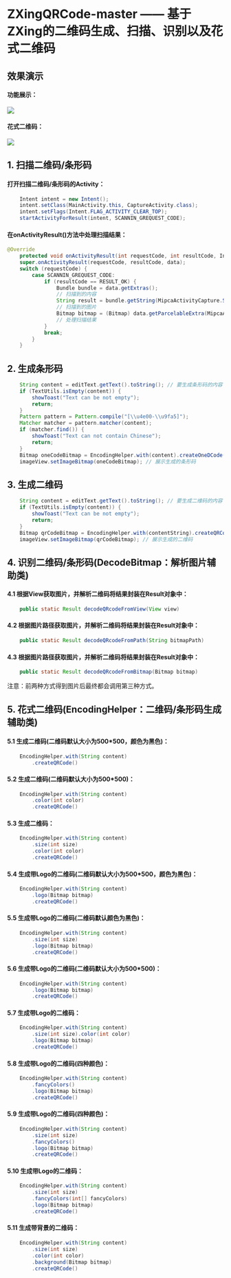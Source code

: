 # ZXingQRCode-master —— 基于ZXing的二维码生成、扫描、识别以及花式二维码

## 效果演示 ##
#### 功能展示： ####
![](/screenshots/功能展示.png)
#### 花式二维码： ####
![](/screenshots/花式二维码.png)


## 1. 扫描二维码/条形码 ##
#### 打开扫描二维码/条形码的Activity： ####
```java
    Intent intent = new Intent();
    intent.setClass(MainActivity.this, CaptureActivity.class);
    intent.setFlags(Intent.FLAG_ACTIVITY_CLEAR_TOP);
    startActivityForResult(intent, SCANNIN_GREQUEST_CODE);
```

#### 在onActivityResult()方法中处理扫描结果： ####
```java
@Override
    protected void onActivityResult(int requestCode, int resultCode, Intent data) {
    super.onActivityResult(requestCode, resultCode, data);
    switch (requestCode) {
        case SCANNIN_GREQUEST_CODE:
            if (resultCode == RESULT_OK) {
                Bundle bundle = data.getExtras();
                // 扫描到的内容
                String result = bundle.getString(MipcaActivityCapture.SCAN_RESULT)
                // 扫描到的图片
                Bitmap bitmap = (Bitmap) data.getParcelableExtra(MipcaActivityCapture.SCAN_BITMAP)
                // 处理扫描结果
            }
            break;
        }
    }
```

## 2. 生成条形码 ##
```java
    String content = editText.getText().toString(); // 要生成条形码的内容
    if (TextUtils.isEmpty(content)) {
        showToast("Text can be not empty");
        return;
    }
    Pattern pattern = Pattern.compile("[\\u4e00-\\u9fa5]");
    Matcher matcher = pattern.matcher(content);
    if (matcher.find()) {
        showToast("Text can not contain Chinese");
        return;
    }
    Bitmap oneCodeBitmap = EncodingHelper.with(content).createOneDCode(); // 生成条形码
    imageView.setImageBitmap(oneCodeBitmap); // 展示生成的条形码
```

## 3. 生成二维码 ##
```java
    String content = editText.getText().toString(); // 要生成二维码的内容
    if (TextUtils.isEmpty(content)) {
        showToast("Text can be not empty");
        return;
    }
    Bitmap qrCodeBitmap = EncodingHelper.with(contentString).createQRCode(); // 生成二维码
    imageView.setImageBitmap(qrCodeBitmap); // 展示生成的二维码
```

## 4. 识别二维码/条形码(DecodeBitmap：解析图片辅助类) ##
#### 4.1 根据View获取图片，并解析二维码将结果封装在Result对象中： ####
```java
    public static Result decodeQRcodeFromView(View view)
```

#### 4.2 根据图片路径获取图片，并解析二维码将结果封装在Result对象中： ####
```java
    public static Result decodeQRcodeFromPath(String bitmapPath)
```

#### 4.3 根据图片路径获取图片，并解析二维码将结果封装在Result对象中： ####
```java
    public static Result decodeQRcodeFromBitmap(Bitmap bitmap)
```

注意：前两种方式得到图片后最终都会调用第三种方式。

## 5. 花式二维码(EncodingHelper：二维码/条形码生成辅助类) ##
#### 5.1 生成二维码(二维码默认大小为500*500，颜色为黑色)： ####
```java
    EncodingHelper.with(String content)
        .createQRCode()
```

#### 5.2 生成二维码(二维码默认大小为500*500)： ####
```java
    EncodingHelper.with(String content)
        .color(int color)
        .createQRCode()
```

#### 5.3 生成二维码： ####
```java
    EncodingHelper.with(String content)
        .size(int size)
        .color(int color)
        .createQRCode()
```

#### 5.4 生成带Logo的二维码(二维码默认大小为500*500，颜色为黑色)： ####
```java
    EncodingHelper.with(String content)
        .logo(Bitmap bitmap)
        .createQRCode()
```

#### 5.5 生成带Logo的二维码(二维码默认颜色为黑色)： ####
```java
    EncodingHelper.with(String content)
        .size(int size)
        .logo(Bitmap bitmap)
        .createQRCode()
```

#### 5.6 生成带Logo的二维码(二维码默认大小为500*500)： ####
```java
    EncodingHelper.with(String content)
        .logo(Bitmap bitmap)
        .createQRCode()
```

#### 5.7 生成带Logo的二维码： ####
```java
    EncodingHelper.with(String content)
        .size(int size).color(int color)
        .logo(Bitmap bitmap)
        .createQRCode()
```

#### 5.8 生成带Logo的二维码(四种颜色)： ####
```java
    EncodingHelper.with(String content)
        .fancyColors()
        .logo(Bitmap bitmap)
        .createQRCode()
```

#### 5.9 生成带Logo的二维码(四种颜色)： ####
```java
    EncodingHelper.with(String content)
        .size(int size)
        .fancyColors()
        .logo(Bitmap bitmap)
        .createQRCode()
```

#### 5.10 生成带Logo的二维码： ####
```java
    EncodingHelper.with(String content)
        .size(int size)
        .fancyColors(int[] fancyColors)
        .logo(Bitmap bitmap)
        .createQRCode()
```

#### 5.11 生成带背景的二维码： ####
```java
    EncodingHelper.with(String content)
        .size(int size)
        .color(int color)
        .background(Bitmap bitmap)
        .createQRCode()
```


